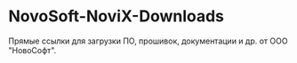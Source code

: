 # NovoSoft-NoviX-Downloads
Прямые ссылки для загрузки ПО, прошивок, документации и др. от ООО "НовоСофт".
